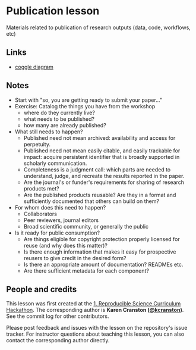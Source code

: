 # Publication lesson
Materials related to publication of research outputs (data, code, workflows, etc)

## Links

* [coggle diagram](https://raw.githubusercontent.com/apawlik/rr-publication/master/img/Reproducible_Science_CurriculumLesson_on_Publishing.png)

## Notes

* Start with "so, you are getting ready to submit your paper..."
* Exercise: Catalog the things you have from the workshop
  * where do they currently live?
  * what needs to be published?
  * how many are already published?
* What still needs to happen?
  * Published need not mean archived: availability and access for
    perpetuity.
  * Published need not mean easily citable, and easily trackable for
    impact: acquire persistent identifier that is broadly supported in
    scholarly communication.
  * Completeness is a judgment call: which parts are needed to
    understand, judge, and recreate the results reported in the paper.
  * Are the journal's or funder's requirements for sharing of research
    products met?
  * Are the published products reusable? Are they in a format and
    sufficiently documented that others can build on them?
* For whom does this need to happen?
  * Collaborators
  * Peer reviewers, journal editors
  * Broad scientific community, or generally the public
* Is it ready for public consumption?
  * Are things eligible for copyright protection properly licensed for reuse
    (and why does this matter)?
  * Is there enough information that makes it easy for prospective
    reusers to give credit in the desired form?
  * Is there an appropriate amount of documentation? READMEs etc.
  * Are there sufficient metadata for each component?

## People and credits

This lesson was first created at the [1. Reproducible Science Curriculum Hackathon]. The corresponding author is **Karen Cranston ([@kcranston])**. See the commit log for other contributors.

Please post feedback and issues with the lesson on the repository's issue tracker. For instructor questions about teaching this lesson, you can also contact the corresponding author directly.

[@kcranston]: http://github.com/kcranston
[1. Reproducible Science Curriculum Hackathon]: https://github.com/Reproducible-Science-Curriculum/Reproducible-Science-Hackathon-Dec-08-2014
